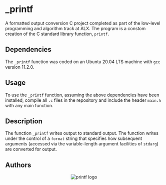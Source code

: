 # _printf

A formatted output conversion C project completed as part of the low-level
programming and algorithm track at ALX. The program is a constom creation of the C standard library function, `printf`.

## Dependencies

The `_printf` function was coded on an Ubuntu 20.04 LTS machine with `gcc` version 11.2.0.

## Usage

To use the `_printf` function, assuming the above dependencies have been installed, compile all `.c` files in the repository and include the header `main.h` with any main function.

## Description

The function `_printf` writes output to standard output. The function writes
under the control of a `format` string that specifies how subsequent arguments
(accessed via the variable-length argument facilities of `stdarg`) are
converted for output.

## Authors


<p align="center">
  <img src="https://i.ibb.co/FJyysxq/printf.png" alt="printf logo">
</p>
